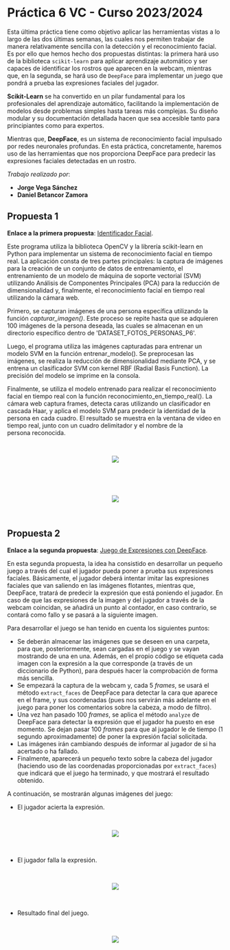 # Práctica 6 VC - Curso 2023/2024

Esta última práctica tiene como objetivo aplicar las herramientas vistas a lo largo de las dos últimas semanas, las cuales nos permiten trabajar de manera relativamente sencilla con la detección y el reconocimiento facial. Es por ello que hemos hecho dos propuestas distintas: la primera hará uso de la biblioteca `scikit-learn` para aplicar aprendizaje automático y ser capaces de identificar los rostros que aparecen en la webcam, mientras que, en la segunda, se hará uso de `DeepFace` para implementar un juego que pondrá a prueba las expresiones faciales del jugador. 

**Scikit-Learn** se ha convertido en un pilar fundamental para los profesionales del aprendizaje automático, facilitando la implementación de modelos desde problemas simples hasta tareas más complejas. Su diseño modular y su documentación detallada hacen que sea accesible tanto para principiantes como para expertos.

Mientras que, **DeepFace**, es un sistema de reconocimiento facial impulsado por redes neuronales profundas. En esta práctica, concretamente, haremos uso de las herramientas que nos proporciona DeepFace para predecir las expresiones faciales detectadas en un rostro.

*Trabajo realizado por*:
- **Jorge Vega Sánchez**
- **Daniel Betancor Zamora**

## Propuesta 1

**Enlace a la primera propuesta**: [Identificador Facial](IdentificadorFacial.ipynb).

Este programa utiliza la biblioteca OpenCV y la librería scikit-learn en Python para implementar un sistema de reconocimiento facial en tiempo real. La aplicación consta de tres partes principales: la captura de imágenes para la creación de un conjunto de datos de entrenamiento, el entrenamiento de un modelo de máquina de soporte vectorial (SVM) utilizando Análisis de Componentes Principales (PCA) para la reducción de dimensionalidad y, finalmente, el reconocimiento facial en tiempo real utilizando la cámara web.

Primero, se capturan imágenes de una persona específica utilizando la función *capturar_imagen()*. Este proceso se repite hasta que se adquieren 100 imágenes de la persona deseada, las cuales se almacenan en un directorio específico dentro de 'DATASET_FOTOS_PERSONAS_P6'.

Luego, el programa utiliza las imágenes capturadas para entrenar un modelo SVM en la función entrenar_modelo(). Se preprocesan las imágenes, se realiza la reducción de dimensionalidad mediante PCA, y se entrena un clasificador SVM con kernel RBF (Radial Basis Function). La precisión del modelo se imprime en la consola.

Finalmente, se utiliza el modelo entrenado para realizar el reconocimiento facial en tiempo real con la función reconocimiento_en_tiempo_real(). La cámara web captura frames, detecta caras utilizando un clasificador en cascada Haar, y aplica el modelo SVM para predecir la identidad de la persona en cada cuadro. El resultado se muestra en la ventana de video en tiempo real, junto con un cuadro delimitador y el nombre de la persona reconocida.

<p>&nbsp;</p>

<div align="center">
    <img src="./README%20Images/captura.jpg">
</div>

<p>&nbsp;</p>

<p>&nbsp;</p>

<div align="center">
    <img src="./README%20Images/identificacion.jpg">
</div>

<p>&nbsp;</p>

## Propuesta 2

**Enlace a la segunda propuesta**: [Juego de Expresiones con DeepFace](JuegoDeepFace.ipynb).

En esta segunda propuesta, la idea ha consistido en desarrollar un pequeño juego a través del cual el jugador pueda poner a prueba sus expresiones faciales. Básicamente, el jugador deberá intentar imitar las expresiones faciales que van saliendo en las imágenes flotantes, mientras que, DeepFace, tratará de predecir la expresión que está poniendo el jugador. En caso de que las expresiones de la imagen y del jugador a través de la webcam coincidan, se añadirá un punto al contador, en caso contrario, se contará como fallo y se pasará a la siguiente imagen.

Para desarrollar el juego se han tenido en cuenta los siguientes puntos:

- Se deberán almacenar las imágenes que se deseen en una carpeta, para que, posteriormente, sean cargadas en el juego y se vayan mostrando de una en una. Además, en el propio código se etiqueta cada imagen con la expresión a la que corresponde (a través de un diccionario de Python), para después hacer la comprobación de forma más sencilla.
- Se empezará la captura de la webcam y, cada 5 *frames*, se usará el método `extract_faces` de DeepFace para detectar la cara que aparece en el frame, y sus coordenadas (pues nos servirán más adelante en el juego para poner los comentarios sobre la cabeza, a modo de filtro).
- Una vez han pasado 100 *frames*, se aplica el método `analyze` de DeepFace para detectar la expresión que el jugador ha puesto en ese momento. Se dejan pasar 100 *frames* para que al jugador le de tiempo (1 segundo aproximadamente) de poner la expresión facial solicitada.
- Las imágenes irán cambiando después de informar al jugador de si ha acertado o ha fallado.
- Finalmente, aparecerá un pequeño texto sobre la cabeza del jugador (haciendo uso de las coordenadas proporcionadas por `extract_faces`) que indicará que el juego ha terminado, y que mostrará el resultado obtenido.

A continuación, se mostrarán algunas imágenes del juego:

- El jugador acierta la expresión.

<p>&nbsp;</p>

<div align="center">
    <img src="./README%20Images/acierto.jpg">
</div>

<p>&nbsp;</p>

- El jugador falla la expresión.

<p>&nbsp;</p>

<div align="center">
    <img src="./README%20Images/fallo.jpg">
</div>

<p>&nbsp;</p>

- Resultado final del juego.

<p>&nbsp;</p>

<div align="center">
    <img src="./README%20Images/resultado.jpg">
</div>

<p>&nbsp;</p>